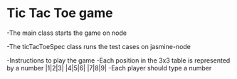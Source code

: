 # Tic Tac Toe game

-The main class starts the game on node

-The ticTacToeSpec class runs the test cases on jasmine-node

-Instructions to play the game
    -Each position in the 3x3 table is represented by a number
        |1|2|3|
        |4|5|6|
        |7|8|9|
    -Each player should type a number




